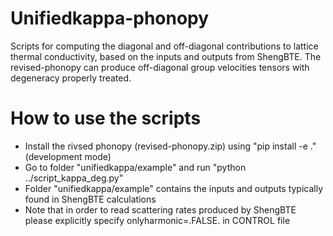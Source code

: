 # Unifiedkappa-phonopy
Scripts for computing the diagonal and off-diagonal contributions to lattice thermal conductivity, based on the inputs and outputs from ShengBTE. The revised-phonopy can produce off-diagonal group velocities tensors with degeneracy properly treated.
# How to use the scripts
* Install the rivsed phonopy (revised-phonopy.zip) using "pip install -e ." (development mode)
* Go to folder "unifiedkappa/example" and run "python ../script_kappa_deg.py"
* Folder "unifiedkappa/example" contains the inputs and outputs typically found in ShengBTE calculations
* Note that in order to read scattering rates produced by ShengBTE please explicitly specify onlyharmonic=.FALSE. in CONTROL file
